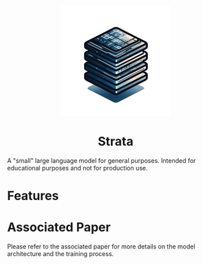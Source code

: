 <p align="center">
      <img src="logo.png" height="256">
      <h1 align="center">Strata</h1>
</p>

A "small" large language model for general purposes. Intended for educational purposes and not for production use.

# Features

# Associated Paper
Please refer to the associated paper for more details on the model architecture and the training process.
